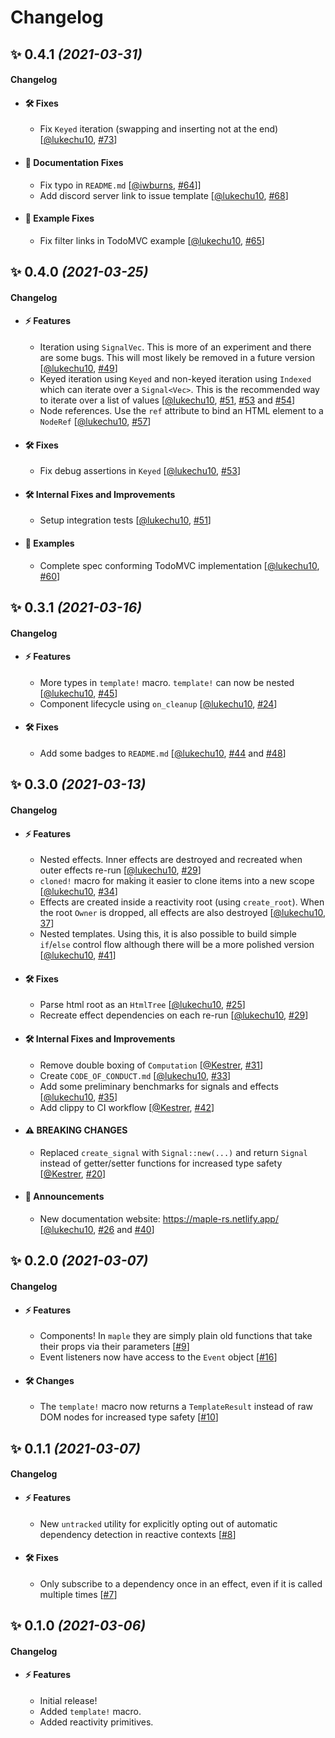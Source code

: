 # Changelog

## ✨ **0.4.1** _(2021-03-31)_

#### Changelog

- #### 🛠 Fixes

  - Fix `Keyed` iteration (swapping and inserting not at the end) [[@lukechu10], [#73](https://github.com/lukechu10/maple/pull/73)]

- #### 📃 Documentation Fixes

  - Fix typo in `README.md` [[@iwburns], [#64](https://github.com/lukechu10/maple/pull/64)]]
  - Add discord server link to issue template [[@lukechu10], [#68](https://github.com/lukechu10/maple/pull/68)]

- #### 🎁 Example Fixes

  - Fix filter links in TodoMVC example [[@lukechu10], [#65](https://github.com/lukechu10/maple/pull/65)]

## ✨ **0.4.0** _(2021-03-25)_

#### Changelog

- #### ⚡️ Features

  - Iteration using `SignalVec`. This is more of an experiment and there are some bugs. This will most likely be removed in a future version [[@lukechu10], [#49](https://github.com/lukechu10/maple/pull/49)]
  - Keyed iteration using `Keyed` and non-keyed iteration using `Indexed` which can iterate over a `Signal<Vec>`. This is the recommended way to iterate over a list of values [[@lukechu10], [#51](https://github.com/lukechu10/maple/pull/51), [#53](https://github.com/lukechu10/maple/pull/53) and [#54](https://github.com/lukechu10/maple/pull/54)]
  - Node references. Use the `ref` attribute to bind an HTML element to a `NodeRef` [[@lukechu10], [#57](https://github.com/lukechu10/maple/pull/57)]

- #### 🛠 Fixes

  - Fix debug assertions in `Keyed` [[@lukechu10], [#53](https://github.com/lukechu10/maple/pull/53)]

- #### 🛠 Internal Fixes and Improvements

  - Setup integration tests [[@lukechu10], [#51](https://github.com/lukechu10/maple/pull/51)]

- #### 🎁 Examples

  - Complete spec conforming TodoMVC implementation [[@lukechu10], [#60](https://github.com/lukechu10/maple/pull/60)]

## ✨ **0.3.1** _(2021-03-16)_

#### Changelog

- #### ⚡️ Features

  - More types in `template!` macro. `template!` can now be nested [[@lukechu10], [#45](https://github.com/lukechu10/maple/pull/45)]
  - Component lifecycle using `on_cleanup` [[@lukechu10], [#24](https://github.com/lukechu10/maple/pull/24)]

- #### 🛠 Fixes

  - Add some badges to `README.md` [[@lukechu10], [#44](https://github.com/lukechu10/maple/pull/44) and [#48](https://github.com/lukechu10/maple/pull/48)]

## ✨ **0.3.0** _(2021-03-13)_

#### Changelog

- #### ⚡️ Features

  - Nested effects. Inner effects are destroyed and recreated when outer effects re-run [[@lukechu10], [#29](https://github.com/lukechu10/maple/pull/29)]
  - `cloned!` macro for making it easier to clone items into a new scope [[@lukechu10], [#34](https://github.com/lukechu10/maple/pull/34)]
  - Effects are created inside a reactivity root (using `create_root`). When the root `Owner` is dropped, all effects are also destroyed [[@lukechu10], [37](https://github.com/lukechu10/maple/pull/37)]
  - Nested templates. Using this, it is also possible to build simple `if`/`else` control flow although there will be a more polished version [[@lukechu10], [#41](https://github.com/lukechu10/maple/pull/41)]

- #### 🛠 Fixes

  - Parse html root as an `HtmlTree` [[@lukechu10], [#25](https://github.com/lukechu10/maple/pull/25)]
  - Recreate effect dependencies on each re-run [[@lukechu10], [#29](https://github.com/lukechu10/maple/pull/29)]

- #### 🛠 Internal Fixes and Improvements

  - Remove double boxing of `Computation` [[@Kestrer], [#31](https://github.com/lukechu10/maple/pull/31)]
  - Create `CODE_OF_CONDUCT.md` [[@lukechu10], [#33](https://github.com/lukechu10/maple/pull/33)]
  - Add some preliminary benchmarks for signals and effects [[@lukechu10], [#35](https://github.com/lukechu10/maple/pull/35)]
  - Add clippy to CI workflow [[@Kestrer], [#42](https://github.com/lukechu10/maple/pull/42)]

- #### ⚠ **BREAKING CHANGES**

  - Replaced `create_signal` with `Signal::new(...)` and return `Signal` instead of getter/setter functions for increased type safety [[@Kestrer], [#20](https://github.com/lukechu10/maple/pull/20)]

- #### 📢 Announcements

  - New documentation website: https://maple-rs.netlify.app/ [[@lukechu10], [#26](https://github.com/lukechu10/maple/pull/26) and [#40](https://github.com/lukechu10/maple/pull/40)]

## ✨ **0.2.0** _(2021-03-07)_

#### Changelog

- #### ⚡️ Features

  - Components! In `maple` they are simply plain old functions that take their props via their parameters [[#9](https://github.com/lukechu10/maple/pull/9)]
  - Event listeners now have access to the `Event` object [[#16](https://github.com/lukechu10/maple/pull/16)]

- #### 🛠 Changes

  - The `template!` macro now returns a `TemplateResult` instead of raw DOM nodes for increased type safety [[#10](https://github.com/lukechu10/maple/pull/10)]

## ✨ **0.1.1** _(2021-03-07)_

#### Changelog

- #### ⚡️ Features

  - New `untracked` utility for explicitly opting out of automatic dependency detection in reactive contexts [[#8](https://github.com/lukechu10/maple/pull/8)]

- #### 🛠 Fixes
  - Only subscribe to a dependency once in an effect, even if it is called multiple times [[#7](https://github.com/lukechu10/maple/pull/7)]

## ✨ **0.1.0** _(2021-03-06)_

#### Changelog

- #### ⚡️ Features

  - Initial release!
  - Added `template!` macro.
  - Added reactivity primitives.

[@iwburns]: https://github.com/iwburns
[@kestrer]: https://github.com/Kestrer
[@lukechu10]: https://github.com/lukechu10
